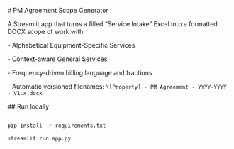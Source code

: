\# PM Agreement Scope Generator



A Streamlit app that turns a filled “Service Intake” Excel into a formatted DOCX scope of work with:

\- Alphabetical Equipment-Specific Services

\- Context-aware General Services

\- Frequency-driven billing language and fractions

\- Automatic versioned filenames: `\[Property] - PM Agreement - YYYY-YYYY - V1.x.docx`



\## Run locally

```bash

pip install -r requirements.txt

streamlit run app.py




